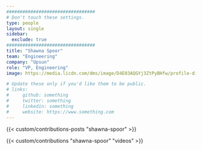 ```yaml
---
#################################
# Don't touch these settings.
type: people
layout: single
sidebar:
  exclude: true
#################################
title: "Shawna Spoor"
team: "Engineering"
company: "Upsun"
role: "VP, Engineering"
image: https://media.licdn.com/dms/image/D4E03AQGYj3ZtPyBHfw/profile-displayphoto-shrink_800_800/0/1705489066459?e=1727913600&v=beta&t=VMwq7V8Xim9XAjRoEc67ReDEvZhqMJZw_vAF9Jgs7lU

# Update these only if you'd like them to be public.
# links:
#     github: something
#     twitter: something
#     linkedin: something
#     website: https://www.something.com
---
```


<!-- Lorem ipsum dolor sit amet, consectetur adipiscing elit. Phasellus vitae nunc non tellus euismod pretium. Nam justo dui, venenatis in fermentum sit amet, vulputate ut enim. Aenean finibus felis id egestas aliquet. Proin urna ex, cursus dignissim aliquam quis, consectetur vel lorem. Sed non eleifend eros. Aliquam id molestie urna. Sed pretium finibus lorem, vitae egestas velit semper sit amet. Vestibulum imperdiet nunc ac nulla gravida, posuere pulvinar urna faucibus.  -->

<!-- excludeSearch -->
{{< custom/contributions-posts "shawna-spoor" >}}

{{< custom/contributions "shawna-spoor" "videos" >}}
<!-- /excludeSearch -->
